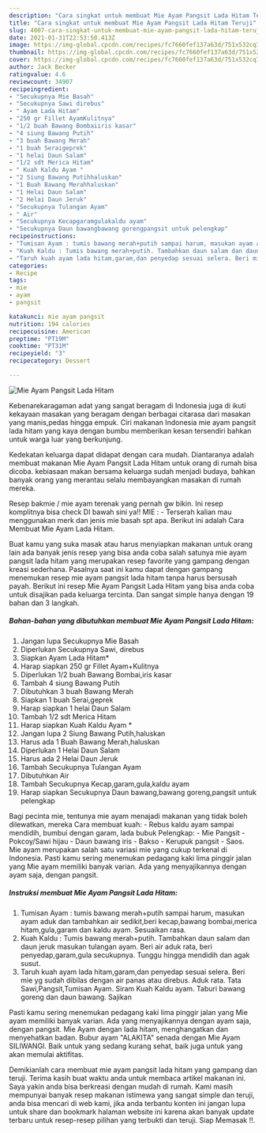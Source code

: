 ```yaml
---
description: "Cara singkat untuk membuat Mie Ayam Pangsit Lada Hitam Teruji"
title: "Cara singkat untuk membuat Mie Ayam Pangsit Lada Hitam Teruji"
slug: 4007-cara-singkat-untuk-membuat-mie-ayam-pangsit-lada-hitam-teruji
date: 2021-01-31T22:53:50.413Z
image: https://img-global.cpcdn.com/recipes/fc7660fef137a63d/751x532cq70/mie-ayam-pangsit-lada-hitam-foto-resep-utama.jpg
thumbnail: https://img-global.cpcdn.com/recipes/fc7660fef137a63d/751x532cq70/mie-ayam-pangsit-lada-hitam-foto-resep-utama.jpg
cover: https://img-global.cpcdn.com/recipes/fc7660fef137a63d/751x532cq70/mie-ayam-pangsit-lada-hitam-foto-resep-utama.jpg
author: Jack Becker
ratingvalue: 4.6
reviewcount: 34907
recipeingredient:
- "Secukupnya Mie Basah"
- "Secukupnya Sawi direbus"
- " Ayam Lada Hitam"
- "250 gr Fillet AyamKulitnya"
- "1/2 buah Bawang Bombaiiris kasar"
- "4 siung Bawang Putih"
- "3 buah Bawang Merah"
- "1 buah Seraigeprek"
- "1 helai Daun Salam"
- "1/2 sdt Merica Hitam"
- " Kuah Kaldu Ayam "
- "2 Siung Bawang Putihhaluskan"
- "1 Buah Bawang Merahhaluskan"
- "1 Helai Daun Salam"
- "2 Helai Daun Jeruk"
- "Secukupnya Tulangan Ayam"
- " Air"
- "Secukupnya Kecapgaramgulakaldu ayam"
- "Secukupnya Daun bawangbawang gorengpangsit untuk pelengkap"
recipeinstructions:
- "Tumisan Ayam : tumis bawang merah+putih sampai harum, masukan ayam aduk dan tambahkan air sedikit,beri kecap,bawang bombai,merica hitam,gula,garam dan kaldu ayam. Sesuaikan rasa."
- "Kuah Kaldu : Tumis bawang merah+putih. Tambahkan daun salam dan daun jeruk masukan tulangan ayam. Beri air aduk rata, beri penyedap,garam,gula secukupnya. Tunggu hingga mendidih dan agak susut."
- "Taruh kuah ayam lada hitam,garam,dan penyedap sesuai selera. Beri mie yg sudah dibilas dengan air panas atau direbus. Aduk rata. Tata Sawi,Pangsit,Tumisan Ayam. Siram Kuah Kaldu ayam. Taburi bawang goreng dan daun bawang. Sajikan"
categories:
- Recipe
tags:
- mie
- ayam
- pangsit

katakunci: mie ayam pangsit 
nutrition: 194 calories
recipecuisine: American
preptime: "PT19M"
cooktime: "PT31M"
recipeyield: "3"
recipecategory: Dessert

---
```



![Mie Ayam Pangsit Lada Hitam](https://img-global.cpcdn.com/recipes/fc7660fef137a63d/751x532cq70/mie-ayam-pangsit-lada-hitam-foto-resep-utama.jpg)

Kebenarekaragaman adat yang sangat beragam di Indonesia juga di ikuti kekayaan masakan yang beragam dengan berbagai citarasa dari masakan yang manis,pedas hingga empuk. Ciri makanan Indonesia mie ayam pangsit lada hitam yang kaya dengan bumbu memberikan kesan tersendiri bahkan untuk warga luar yang berkunjung.


Kedekatan keluarga dapat didapat dengan cara mudah. Diantaranya adalah membuat makanan Mie Ayam Pangsit Lada Hitam untuk orang di rumah bisa dicoba. kebiasaan makan bersama keluarga sudah menjadi budaya, bahkan banyak orang yang merantau selalu membayangkan masakan di rumah mereka.

Resep bakmie / mie ayam terenak yang pernah gw bikin. Ini resep komplitnya bisa check DI bawah sini ya!! MIE : - Terserah kalian mau menggunakan merk dan jenis mie basah spt apa. Berikut ini adalah Cara Membuat Mie Ayam Lada Hitam.

Buat kamu yang suka masak atau harus menyiapkan makanan untuk orang lain ada banyak jenis resep yang bisa anda coba salah satunya mie ayam pangsit lada hitam yang merupakan resep favorite yang gampang dengan kreasi sederhana. Pasalnya saat ini kamu dapat dengan gampang menemukan resep mie ayam pangsit lada hitam tanpa harus bersusah payah.
Berikut ini resep Mie Ayam Pangsit Lada Hitam yang bisa anda coba untuk disajikan pada keluarga tercinta. Dan sangat simple hanya dengan 19 bahan dan 3 langkah.


<!--inarticleads1-->

##### Bahan-bahan yang dibutuhkan membuat Mie Ayam Pangsit Lada Hitam:

1. Jangan lupa Secukupnya Mie Basah
1. Diperlukan Secukupnya Sawi, direbus
1. Siapkan  Ayam Lada Hitam*
1. Harap siapkan 250 gr Fillet Ayam+Kulitnya
1. Diperlukan 1/2 buah Bawang Bombai,iris kasar
1. Tambah 4 siung Bawang Putih
1. Dibutuhkan 3 buah Bawang Merah
1. Siapkan 1 buah Serai,geprek
1. Harap siapkan 1 helai Daun Salam
1. Tambah 1/2 sdt Merica Hitam
1. Harap siapkan  Kuah Kaldu Ayam *
1. Jangan lupa 2 Siung Bawang Putih,haluskan
1. Harus ada 1 Buah Bawang Merah,haluskan
1. Diperlukan 1 Helai Daun Salam
1. Harus ada 2 Helai Daun Jeruk
1. Tambah Secukupnya Tulangan Ayam
1. Dibutuhkan  Air
1. Tambah Secukupnya Kecap,garam,gula,kaldu ayam
1. Harap siapkan Secukupnya Daun bawang,bawang goreng,pangsit untuk pelengkap


Bagi pecinta mie, tentunya mie ayam menajadi makanan yang tidak boleh dilewatkan, mereka Cara membuat kuah: - Rebus kaldu ayam sampai mendidih, bumbui dengan garam, lada bubuk Pelengkap: - Mie Pangsit - Pokcoy/Sawi hijau - Daun bawang iris - Bakso - Kerupuk pangsit - Saos. Mie ayam merupakan salah satu variasi mie yang cukup terkenal di Indonesia. Pasti kamu sering menemukan pedagang kaki lima pinggir jalan yang Mie ayam memiliki banyak varian. Ada yang menyajikannya dengan ayam saja, dengan pangsit. 

<!--inarticleads2-->

##### Instruksi membuat  Mie Ayam Pangsit Lada Hitam:

1. Tumisan Ayam : tumis bawang merah+putih sampai harum, masukan ayam aduk dan tambahkan air sedikit,beri kecap,bawang bombai,merica hitam,gula,garam dan kaldu ayam. Sesuaikan rasa.
1. Kuah Kaldu : Tumis bawang merah+putih. Tambahkan daun salam dan daun jeruk masukan tulangan ayam. Beri air aduk rata, beri penyedap,garam,gula secukupnya. Tunggu hingga mendidih dan agak susut.
1. Taruh kuah ayam lada hitam,garam,dan penyedap sesuai selera. Beri mie yg sudah dibilas dengan air panas atau direbus. Aduk rata. Tata Sawi,Pangsit,Tumisan Ayam. Siram Kuah Kaldu ayam. Taburi bawang goreng dan daun bawang. Sajikan


Pasti kamu sering menemukan pedagang kaki lima pinggir jalan yang Mie ayam memiliki banyak varian. Ada yang menyajikannya dengan ayam saja, dengan pangsit. Mie Ayam dengan lada hitam, menghangatkan dan menyehatkan badan. Bubur ayam &#34;ALAKITA&#34; senada dengan Mie Ayam SILIWANGI. Baik untuk yang sedang kurang sehat, baik juga untuk yang akan memulai aktifitas. 

Demikianlah cara membuat mie ayam pangsit lada hitam yang gampang dan teruji. Terima kasih buat waktu anda untuk membaca artikel makanan ini. Saya yakin anda bisa berkreasi dengan mudah di rumah. Kami masih mempunyai banyak resep makanan istimewa yang sangat simple dan teruji, anda bisa mencari di web kami, jika anda terbantu konten ini jangan lupa untuk share dan bookmark halaman website ini karena akan banyak update terbaru untuk resep-resep pilihan yang terbukti dan teruji. Siap Memasak !!. 
